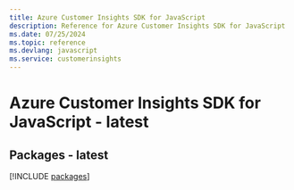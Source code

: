 ```yaml
---
title: Azure Customer Insights SDK for JavaScript
description: Reference for Azure Customer Insights SDK for JavaScript
ms.date: 07/25/2024
ms.topic: reference
ms.devlang: javascript
ms.service: customerinsights
---
```

# Azure Customer Insights SDK for JavaScript - latest
## Packages - latest
[!INCLUDE [packages](customer-insights-index.md)]